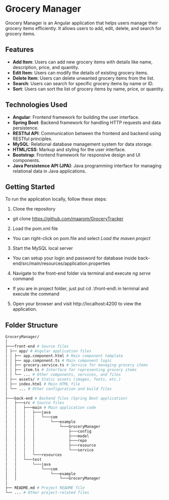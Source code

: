 # Grocery Manager

Grocery Manager is an Angular application that helps users manage their grocery items efficiently. It allows users to add, edit, delete, and search for grocery items.

## Features

- **Add Item**: Users can add new grocery items with details like name, description, price, and quantity.
- **Edit Item**: Users can modify the details of existing grocery items.
- **Delete Item**: Users can delete unwanted grocery items from the list.
- **Search**: Users can search for specific grocery items by name or ID.
- **Sort**: Users can sort the list of grocery items by name, price, or quantity.

## Technologies Used

- **Angular**: Frontend framework for building the user interface.
- **Spring Boot**: Backend framework for handling HTTP requests and data persistence.
- **RESTful API**: Communication between the frontend and backend using RESTful principles.
- **MySQL**: Relational database management system for data storage.
- **HTML/CSS**: Markup and styling for the user interface.
- **Bootstrap**: Frontend framework for responsive design and UI components.
- **Java Persistence API (JPA)**: Java programming interface for managing relational data in Java applications.

## Getting Started

To run the application locally, follow these steps:

 1. Clone the repository 
 - git clone https://github.com/maarom/GroceryTracker  
 2. Load the pom.xml file
 - You can right-click on pom.file and select *Load the maven project* 
 3. Start the MySQL local server
 - You can setup your login and password for database inside back-end/src/main/resources/application.properties
 4. Navigate to the front-end folder via terminal and execute *ng serve* command
 - If you are in project folder, just put cd .\front-end\ in terminal and execute the command
 5. Open your browser and visit http://localhost:4200 to view the application.



## Folder Structure
```bash
GroceryManager/
│
├───front-end # Source files
│ ├── app/ # Angular application files
│ │ ├── app.component.html # Main component template
│ │ ├── app.component.ts # Main component logic
│ │ ├── grocery.service.ts # Service for managing grocery items
│ │ ├── item.ts # Interface for representing grocery items
│ │ └── ... # Other components, services, and files
│ ├── assets/ # Static assets (images, fonts, etc.)
│ ├── index.html # Main HTML file
│ └── ... # Other configuration and build files
│
├───back-end # Backend files (Spring Boot application)
│   ├───src # Source files
│   │   ├───main # Main application code
│   │   │   ├───java
│   │   │   │   └───com
│   │   │   │       └───example
│   │   │   │           └───GroceryManager
│   │   │   │               ├───config    
│   │   │   │               ├───model
│   │   │   │               ├───repo
│   │   │   │               ├───resource
│   │   │   │               └───service
│   │   │   └───resources
│   │   └───test
│   │       └───java
│   │           └───com
│   │               └───example
│   │                   └───GroceryManager
│
├── README.md # Project README file
└── ... # Other project-related files
```
